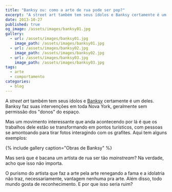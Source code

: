 ```yaml
---
title: "Banksy ou: como a arte de rua pode ser pop?"
excerpt: "A street art também tem seus ídolos e Banksy certamente é um deles. Banksy faz suas intervenções em toda Nova York, geralmente sem permissão dos donos do espaço"
date: 2013-10-27
published: true
og_image: /assets/images/banksy01.jpg
gallery:
  - url: /assets/images/banksy01.jpg
    image_path: /assets/images/banksy01.jpg
  - url: /assets/images/banksy02.jpg
    image_path: /assets/images/banksy02.jpg
  - url: /assets/images/banksy03.jpg
    image_path: /assets/images/banksy03.jpg
tags: 
  - arte
  - comportamento
categories:
  - blog
---
```


A *street art* também tem seus ídolos e [Banksy](http://www.banksyny.com/) certamente é um deles. Banksy faz suas intervenções em toda Nova York, geralmente sem permissão dos "donos" do espaço.
     
Mas um movimento interessante que anda acontecendo por lá é que os trabalhos dele estão se transformando em pontos turísticos, com pessoas se amontoando para tirar fotos interagindo com os grafites. Aqui tem alguns exemplos:

{% include gallery caption="Obras de Banksy" %}

Mas será que é bacana um artista de rua ser tão *mainstream*? Na verdade, acho que isso não importa. 

O purismo do artista que faz a arte pela arte renegando a fama e a idolatria não traz, necessariamente, vantagem nenhuma pra arte. Além disso, todo mundo gosta de reconhecimento. E por que isso seria ruim?
